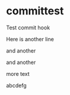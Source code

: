 committest
==========

Test commit hook


Here is another line


and another

and another

more text

abcdefg